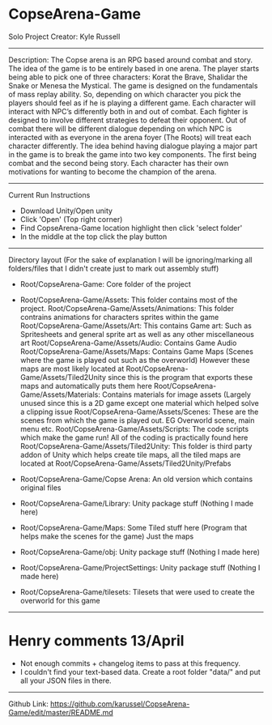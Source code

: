 # CopseArena-Game

Solo Project Creator: Kyle Russell

--------------------------------------
Description: The Copse arena is an RPG based around combat and story. The idea of the game is to be entirely based in one arena. The player starts being able to pick one of three characters: Korat the Brave, Shalidar the Snake or Menesa the Mystical. The game is designed on the fundamentals of mass replay ability. So, depending on which character you pick the players should feel as if he is playing a different game. Each character will interact with NPC’s differently both in and out of combat. Each fighter is designed to involve different strategies to defeat their opponent. Out of combat there will be different dialogue depending on which NPC is interacted with as everyone in the arena foyer (The Roots) will treat each character differently. The idea behind having dialogue playing a major part in the game is to break the game into two key components. The first being combat and the second being story. Each character has their own motivations for wanting to become the champion of the arena.

--------------------------------------
Current Run Instructions
- Download Unity/Open unity
- Click 'Open' (Top right corner)
- Find CopseArena-Game location highlight then click 'select folder'
- In the middle at the top click the play button

--------------------------------------
Directory layout
(For the sake of explanation I will be ignoring/marking all folders/files that I didn't create just to mark out assembly stuff)

- Root/CopseArena-Game: Core folder of the project

- Root/CopseArena-Game/Assets: This folder contains most of the project.
    Root/CopseArena-Game/Assets/Animations: This folder contrains animations for characters sprites within the game
    Root/CopseArena-Game/Assets/Art: This contains Game art: Such as Spritesheets and general sprite art as well as any other               miscellaneous art
    Root/CopseArena-Game/Assets/Audio: Contains Game Audio
    Root/CopseArena-Game/Assets/Maps: Contains Game Maps (Scenes where the game is played out such as the overworld) However these
    maps are most likely located at Root/CopseArena-Game/Assets/Tiled2Unity since this is the program that exports these maps and           automatically puts them here
    Root/CopseArena-Game/Assets/Materials: Contains materials for image assets (Largely unused since this is a 2D game except one           material which helped solve a clipping issue
    Root/CopseArena-Game/Assets/Scenes: These are the scenes from which the game is played out. EG Overworld scene, main menu etc.
    Root/CopseArena-Game/Assets/Scripts: The code scripts which make the game run! All of the coding is practically found here
    Root/CopseArena-Game/Assets/Tiled2Unity: This folder is third party addon of Unity which helps create tile maps, all the tiled maps     are located at Root/CopseArena-Game/Assets/Tiled2Unity/Prefabs
    
- Root/CopseArena-Game/Copse Arena: An old version which contains original files

- Root/CopseArena-Game/Library: Unity package stuff (Nothing I made here)

- Root/CopseArena-Game/Maps: Some Tiled stuff here (Program that helps make the scenes for the game) Just the maps

- Root/CopseArena-Game/obj: Unity package stuff (Nothing I made here)

- Root/CopseArena-Game/ProjectSettings: Unity package stuff (Nothing I made here)

- Root/CopseArena-Game/tilesets: Tilesets that were used to create the overworld for this game

--------------------------------------

# Henry comments 13/April
- Not enough commits + changelog items to pass at this frequency.
- I couldn't find your text-based data. Create a root folder "data/" and put all your JSON files in there.


--------------------------------------
Github Link: https://github.com/karussel/CopseArena-Game/edit/master/README.md
